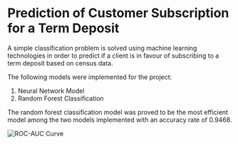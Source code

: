 # Prediction of Customer Subscription for a Term Deposit

A simple classification problem is solved using machine learning technologies in order to predict if a client is in favour of subscribing to a term deposit based on census data.

The following models were implemented for the project:
  1. Neural Network Model
  2. Random Forest Classification

The random forest classification model was proved to be the most efficient model among the two models implemented with an accuracy rate of 0.9468. 

![ROC-AUC Curve](https://github.com/user-attachments/assets/6d66ee6a-56cb-4ea4-81c9-621c2280cf9b)


